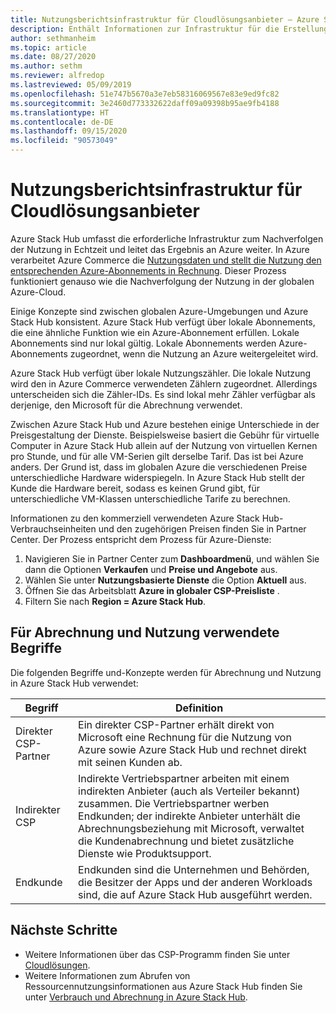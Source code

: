```yaml
---
title: Nutzungsberichtsinfrastruktur für Cloudlösungsanbieter – Azure Stack Hub
description: Enthält Informationen zur Infrastruktur für die Erstellung von Nutzungsberichten, die zum Nachverfolgen der Nutzung für Mandanten eines Cloudlösungsanbieters (CSP) verwendet wird.
author: sethmanheim
ms.topic: article
ms.date: 08/27/2020
ms.author: sethm
ms.reviewer: alfredop
ms.lastreviewed: 05/09/2019
ms.openlocfilehash: 51e747b5670a3e7eb58316069567e83e9ed9fc82
ms.sourcegitcommit: 3e2460d773332622daff09a09398b95ae9fb4188
ms.translationtype: HT
ms.contentlocale: de-DE
ms.lasthandoff: 09/15/2020
ms.locfileid: "90573049"
---
```

# <a name="usage-reporting-infrastructure-for-cloud-solution-providers"></a>Nutzungsberichtsinfrastruktur für Cloudlösungsanbieter

Azure Stack Hub umfasst die erforderliche Infrastruktur zum Nachverfolgen der Nutzung in Echtzeit und leitet das Ergebnis an Azure weiter. In Azure verarbeitet Azure Commerce die [Nutzungsdaten und stellt die Nutzung den entsprechenden Azure-Abonnements in Rechnung](azure-stack-billing-and-chargeback.md). Dieser Prozess funktioniert genauso wie die Nachverfolgung der Nutzung in der globalen Azure-Cloud.

Einige Konzepte sind zwischen globalen Azure-Umgebungen und Azure Stack Hub konsistent. Azure Stack Hub verfügt über lokale Abonnements, die eine ähnliche Funktion wie ein Azure-Abonnement erfüllen. Lokale Abonnements sind nur lokal gültig. Lokale Abonnements werden Azure-Abonnements zugeordnet, wenn die Nutzung an Azure weitergeleitet wird.

Azure Stack Hub verfügt über lokale Nutzungszähler. Die lokale Nutzung wird den in Azure Commerce verwendeten Zählern zugeordnet. Allerdings unterscheiden sich die Zähler-IDs. Es sind lokal mehr Zähler verfügbar als derjenige, den Microsoft für die Abrechnung verwendet.

Zwischen Azure Stack Hub und Azure bestehen einige Unterschiede in der Preisgestaltung der Dienste. Beispielsweise basiert die Gebühr für virtuelle Computer in Azure Stack Hub allein auf der Nutzung von virtuellen Kernen pro Stunde, und für alle VM-Serien gilt derselbe Tarif. Das ist bei Azure anders. Der Grund ist, dass im globalen Azure die verschiedenen Preise unterschiedliche Hardware widerspiegeln. In Azure Stack Hub stellt der Kunde die Hardware bereit, sodass es keinen Grund gibt, für unterschiedliche VM-Klassen unterschiedliche Tarife zu berechnen.

Informationen zu den kommerziell verwendeten Azure Stack Hub-Verbrauchseinheiten und den zugehörigen Preisen finden Sie in Partner Center. Der Prozess entspricht dem Prozess für Azure-Dienste:

1. Navigieren Sie in Partner Center zum **Dashboardmenü**, und wählen Sie dann die Optionen **Verkaufen** und **Preise und Angebote** aus.
2. Wählen Sie unter **Nutzungsbasierte Dienste** die Option **Aktuell** aus.
3. Öffnen Sie das Arbeitsblatt **Azure in globaler CSP-Preisliste** .
4. Filtern Sie nach **Region = Azure Stack Hub**.

## <a name="terms-used-for-billing-and-usage"></a>Für Abrechnung und Nutzung verwendete Begriffe

Die folgenden Begriffe und-Konzepte werden für Abrechnung und Nutzung in Azure Stack Hub verwendet:

| Begriff | Definition |
| --- | --- |
| Direkter CSP-Partner | Ein direkter CSP-Partner erhält direkt von Microsoft eine Rechnung für die Nutzung von Azure sowie Azure Stack Hub und rechnet direkt mit seinen Kunden ab. |
| Indirekter CSP | Indirekte Vertriebspartner arbeiten mit einem indirekten Anbieter (auch als Verteiler bekannt) zusammen. Die Vertriebspartner werben Endkunden; der indirekte Anbieter unterhält die Abrechnungsbeziehung mit Microsoft, verwaltet die Kundenabrechnung und bietet zusätzliche Dienste wie Produktsupport. |
| Endkunde | Endkunden sind die Unternehmen und Behörden, die Besitzer der Apps und der anderen Workloads sind, die auf Azure Stack Hub ausgeführt werden. |

## <a name="next-steps"></a>Nächste Schritte

- Weitere Informationen über das CSP-Programm finden Sie unter [Cloudlösungen](https://partner.microsoft.com/solutions/microsoft-cloud-solutions).
- Weitere Informationen zum Abrufen von Ressourcennutzungsinformationen aus Azure Stack Hub finden Sie unter [Verbrauch und Abrechnung in Azure Stack Hub](azure-stack-billing-and-chargeback.md).
